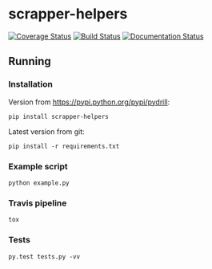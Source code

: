 # scrapper-helpers

[![Coverage Status](https://coveralls.io/repos/github/limebrains/scrapper-helpers/badge.svg?branch=master)](https://coveralls.io/github/limebrains/scrapper-helpers?branch=master)
[![Build Status](https://travis-ci.org/limebrains/scrapper-helpers.svg?branch=master)](https://travis-ci.org/limebrains/scrapper-helpers)
[![Documentation Status](https://readthedocs.org/projects/scrapper-helpers/badge/?version=latest)](http://scrapper-helpers.readthedocs.io/en/latest/?badge=latest)


## Running 

### Installation
Version from https://pypi.python.org/pypi/pydrill:
```
pip install scrapper-helpers
```
Latest version from git:
```
pip install -r requirements.txt
```

### Example script
```
python example.py
```

### Travis pipeline
```
tox
```

### Tests
```
py.test tests.py -vv
```



